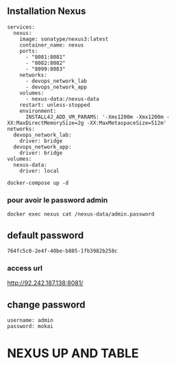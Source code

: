 ## Installation Nexus


```
services:
  nexus:
    image: sonatype/nexus3:latest
    container_name: nexus
    ports:
      - "8081:8081"
      - "8082:8082"
      - "8099:8083"
    networks:
      - devops_network_lab
      - devops_network_app
    volumes:
      - nexus-data:/nexus-data
    restart: unless-stopped
    environment:
      INSTALL4J_ADD_VM_PARAMS: '-Xms1200m -Xmx1200m -XX:MaxDirectMemorySize=2g -XX:MaxMetaspaceSize=512m'
networks:
  devops_network_lab:
    driver: bridge
  devops_network_app:
    driver: bridge
volumes:
  nexus-data:
    driver: local
```

```
docker-compose up -d
```

### pour avoir le password admin

```
docker exec nexus cat /nexus-data/admin.password
```
## default password

```
764fc5c0-2e4f-40be-b885-1fb3982b258c
```

### access url 

http://92.242.187.138:8081/

## change password
```
username: admin
password: mokai
```

# NEXUS UP AND TABLE